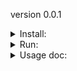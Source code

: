version 0.0.1

<details><summary>Install:</summary>
<p>

```console
git clone https://github.com/ignatpenshin/navigation_engine.git
chdir navigator
pip install -r requirements.txt
```
</p>
</details>

<details><summary>Run:</summary>
<p>

```console
python main.py
```
</p>
</details>

<details><summary>Usage doc:</summary>
<p>

1) main.py will create Navigator class instance and run Navigator.tracking_info()
   it will emulate train-motion data and build kd-tree for 5 closest points:

2) closest points are shared with utils.shared_memory.RamBox object 
   so, you can use it that way:
   
    ```python
    from utils.shared_memory import RamBox
    from time import sleep

    data = RamBox(name = "point_routing", role = "r")

    while True:
        s = data.read()
        if type(s) == list:
            print(s)
            sleep(1)
        continue
    ```
    shared data contains next info (for example):

    ```python
    data: list[dict[str, int|float|str|tuple[float, float]]]
    
    data = [{'Pose': (37.419485, 55.727001), 'Speed': 13.9, 'Heading': 271.27}, 
            {'point_id': 341, 'point_descript': 1, 'point_coord': (37.415335, 55.726974), 'direct_m': 260.74}, 
            {'point_id': 696, 'point_descript': 1, 'point_coord': (37.41496, 55.726992), 'direct_m': 284.32}, 
            {'point_id': 697, 'point_descript': 1, 'point_coord': (37.414956, 55.726977), 'direct_m': 284.58}, 
            {'point_id': 117, 'point_descript': 1, 'point_coord': (37.41485, 55.727057), 'direct_m': 291.3}, 
            {'point_id': 343, 'point_descript': 1, 'point_coord': (37.414614, 55.726994), 'direct_m': 306.06}
           ]
    
                    ### Data Description ###

    # data[0]   -> Train:           Pose (lon, lat: WGS-84), 
    #                               Speed (km/h), 
    #                               Heading (azimuth to North in degrees)

    # data[1:6] -> Point info dict: point_id (point index from DB), 
    #                               point_descript (type/color/style/word, e.g. any classifier)
    #                               point_coord (lon, lat: WGS-84)
    #                               direct_m (distance to point in meters)

    ```
3) You can check 
   ```console 
   python test_shared.py 
   ``` 
   to make sure the system is working.

4) By the way: Sometimes there is no detected points around. So you will take only train coords in shared data list. 

</p>
</details>

